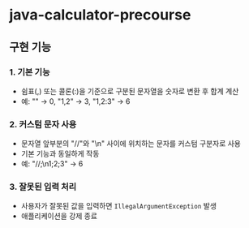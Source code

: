 # java-calculator-precourse
## 구현 기능 

### 1. 기본 기능
- 쉼표(,) 또는 콜론(:)을 기준으로 구분된 문자열을 숫자로 변환 후 합계 계산
- 예: "" → 0, "1,2" → 3, "1,2:3" → 6

### 2. 커스텀 문자 사용
- 문자열 앞부분의 "//"와 "\n" 사이에 위치하는 문자를 커스텀 구분자로 사용
- 기본 기능과 동일하게 작동
- 예: "//;\n1;2;3" → 6

### 3. 잘못된 입력 처리
- 사용자가 잘못된 값을 입력하면 `IllegalArgumentException` 발생
- 애플리케이션을 강제 종료